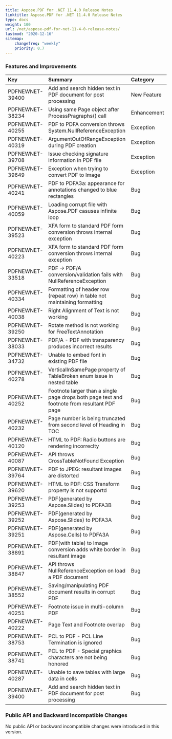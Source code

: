```yaml
---
title: Aspose.PDF for .NET 11.4.0 Release Notes
linktitle: Aspose.PDF for .NET 11.4.0 Release Notes
type: docs
weight: 100
url: /net/aspose-pdf-for-net-11-4-0-release-notes/
lastmod: "2020-12-16"
sitemap:
    changefreq: "weekly"
    priority: 0.7
---
```


### **Features and Improvements**

|**Key**|**Summary**|**Category**|
| :- | :- | :- |
|PDFNEWNET-39400|Add and search hidden text in PDF document for post processing|New Feature|
|PDFNEWNET-38234|Using same Page object after ProcessPragraphs() call|Enhancement|
|PDFNEWNET-40255|PDF to PDFA conversion throws System.NullReferenceException|Exception|
|PDFNEWNET-40319|ArgumentOutOfRangeException during PDF creation|Exception|
|PDFNEWNET-39708|Issue checking signature information in PDF file|Exception|
|PDFNEWNET-39649|Exception when trying to convert PDF to Image|Exception|
|PDFNEWNET-40241|PDF to PDFA3a: appearance for annotations changed to blue rectangles|Bug|
|PDFNEWNET-40059|Loading corrupt file with Aspose.PDF casuses infinite loop|Bug|
|PDFNEWNET-39523|XFA form to standard PDF form conversion throws internal exception|Bug|
|PDFNEWNET-40223|XFA form to standard PDF form conversion throws internal exception|Bug|
|PDFNEWNET-33518|PDF -> PDF/A conversion/validation fails with NullReferenceException|Bug|
|PDFNEWNET-40334|Formatting of header row (repeat row) in table not maintaining formatting|Bug|
|PDFNEWNET-40038|Right Alignment of Text is not working|Bug|
|PDFNEWNET-39250|Rotate method is not working for FreeTextAnnotation|Bug|
|PDFNEWNET-38033|PDF/A - PDF with transparency produces incorrect results|Bug|
|PDFNEWNET-34732|Unable to embed font in existing PDF file|Bug|
|PDFNEWNET-40278|VerticalInSamePage property of TableBroken enum issue in nested table|Bug|
|PDFNEWNET-40252|Footnote larger than a single page drops both page text and <br>footnote from resultant PDF page|Bug|
|PDFNEWNET-40232|Page number is being truncated from second level of Heading in TOC|Bug|
|PDFNEWNET-40120|HTML to PDF: Radio buttons are rendering incorreclty|Bug|
|PDFNEWNET-40087|API throws CrossTableNotFound Exception|Bug|
|PDFNEWNET-39764|PDF to JPEG: resultant images are distorted|Bug|
|PDFNEWNET-39620|HTML to PDF: CSS Transform property is not supportd|Bug|
|PDFNEWNET-39253|PDF(generated by Aspose.Slides) to PDFA3B|Bug|
|PDFNEWNET-39252|PDF(generated by Aspose.Slides) to PDFA3A|Bug|
|PDFNEWNET-39251|PDF(generated by Aspose.Cells) to PDFA3A|Bug|
|PDFNEWNET-38891|PDF(with table) to Image conversion adds white border in resultant image|Bug|
|PDFNEWNET-38847|API throws NullReferenceException on load a PDF document|Bug|
|PDFNEWNET-38552|Saving/manipulating PDF document results in corrupt PDF|Bug|
|PDFNEWNET-40251|Footnote issue in multi-column PDF|Bug|
|PDFNEWNET-40222|Page Text and Footnote overlap|Bug|
|PDFNEWNET-38753|PCL to PDF - PCL Line Termination is ignored|Bug|
|PDFNEWNET-38741|PCL to PDF - Special graphics characters are not being honored|Bug|
|PDFNEWNET-40287|Unable to save tables with large data in cells|Bug|
|PDFNEWNET-39400|Add and search hidden text in PDF document for post processing|Bug|
### **Public API and Backward Incompatible Changes**
No public API or backward incompatible changes were introduced in this version.

